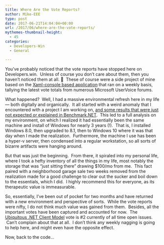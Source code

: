```yaml
---
title: Where Are the Vote Reports?
author: Mike-EEE
type: post
date: 2017-06-21T14:04:04+00:00
url: /2017/06/where-are-the-vote-reports/
mythemes-thumbnail-height:
  - 45
categories:
  - Developers-Win
  - General

---
```

You&#8217;ve probably noticed that the vote reports have stopped here on Developers.win.  Unless of course you don&#8217;t care about them, then you haven&#8217;t noticed them at all. 🙂  These of course were a side project of mine based on the [Xaml-console based application][1] that ran on a weekly basis, tallying the latest vote totals from numerous Microsoft UserVoice forums.

What happened?  Well, I had a massive environmental refresh here in my life &#8212; both digitally and organically.  It all started with a weird anomaly that I encountered with a project I am working on, [and some results that were just not expected or explained in Benchmark.NET][2].  This led to a full analysis on my environment, on which I realized it had essentially been the same machine and install of Windows for nearly 3 years (!).  That is, I installed Windows 8.0, then upgraded to 8.1, then to Windows 10 where it was that day when I made the realization.  Furthermore, the machine I use has been a hyper-v server, then condensed into a regular workstation, so all sorts of bizarre artifacts were hanging around.

But that was just the beginning.  From there, it spiraled into my personal life, where I took a hefty inventory of all the things in my life, most notably the storage that was &#8220;just sitting there&#8221; drawing $100/mo from me.  This fact paired with a neighborhood garage sale two weeks removed from the realization made for a good challenge to clear out the sucker and boil down to the essentials, which I did.  I highly recommend this for everyone, as its therapeutic value is immeasurable.

So, essentially, I&#8217;ve been out of pocket for two months and have returned with a new environment and perspective of sorts.  While the vote reports were nifty, I do not think much value was gained from them.  Besides, all the important votes have been captured and accounted for now.  The [Ubiquitous .NET Client Model][3] vote is #2 currently of all time open issues.  Can&#8217;t complain about that at all.  I don&#8217;t think any weekly nagging is going to help here, and might even have the opposite effect.

Now, back to the code&#8230;

 [1]: https://github.com/DevelopersWin/VoteReporter
 [2]: https://github.com/dotnet/BenchmarkDotNet/issues/433
 [3]: https://visualstudio.uservoice.com/forums/121579-visual-studio-ide/suggestions/10027638-create-a-ubiquitous-net-client-application-develo